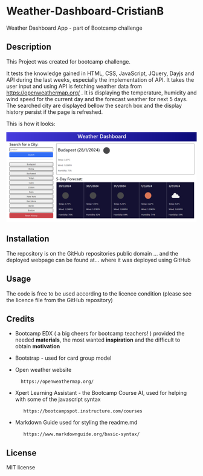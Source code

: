 # Weather-Dashboard-CristianB




Weather Dashboard App - part of Bootcamp challenge


## Description

This Project was created for bootcamp challenge.

It tests the knowledge gained in HTML, CSS, JavaScript, JQuery, Dayjs and API during the last weeks, especially the implementation of API. It takes the user input and using API is fetching weather data from https://openweathermap.org/ . It is displaying the temperature, humidity and wind speed for the current day and the forecast weather for next 5 days. The searched city are displayed bellow the search box and the display history persist if the page is refreshed.

This is how it looks:

![image of results](./assets/images/screenshot.png)




## Installation

The repository is on the GitHub repositories public domain ... and the deployed webpage can be found at... where it was deployed using GitHub


## Usage

The code is free to be used according to the licence condition (please see the licence file from the GitHub repository)



## Credits


- Bootcamp EDX ( a big cheers for bootcamp teachers! ) provided the needed **materials**, the most wanted **inspiration** and the difficult to obtain **motivation**  

  
- Bootstrap - used for card group model

- Open weather website

        https://openweathermap.org/

        

- Xpert Learning Assistant - the Bootcamp Course AI, used for helping with some of the javascript syntax
 
         https://bootcampspot.instructure.com/courses



- Markdown Guide used for styling the readme.md

         https://www.markdownguide.org/basic-syntax/


## License

MIT license



